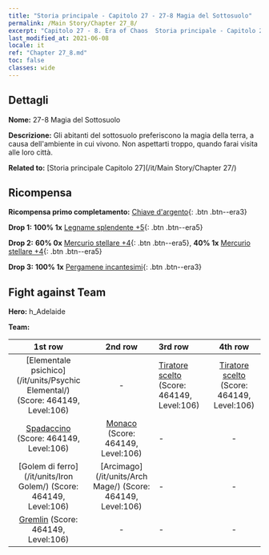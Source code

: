 ```yaml
---
title: "Storia principale - Capitolo 27 - 27-8 Magia del Sottosuolo"
permalink: /Main Story/Chapter 27_8/
excerpt: "Capitolo 27 - 8. Era of Chaos  Storia principale - Capitolo 27_8. 27-8 Magia del Sottosuolo"
last_modified_at: 2021-06-08
locale: it
ref: "Chapter 27_8.md"
toc: false
classes: wide
---
```


## Dettagli

 **Nome:** 27-8 Magia del Sottosuolo

 **Descrizione:** Gli abitanti del sottosuolo preferiscono la magia della terra, a causa dell'ambiente in cui vivono. Non aspettarti troppo, quando farai visita alle loro città.

 **Related to:** [Storia principale Capitolo 27](/it/Main Story/Chapter 27/)

## Ricompensa

 **Ricompensa primo completamento:** [Chiave d'argento](/ItemsIT/con_693/){: .btn .btn--era3}

 **Drop 1:** **100% 1x** [Legname splendente +5](/ItemsIT/mat_97/){: .btn .btn--era5}

 **Drop 2:** **60% 0x** [Mercurio stellare +4](/ItemsIT/mat_91/){: .btn .btn--era5}, **40% 1x** [Mercurio stellare +4](/ItemsIT/mat_91/){: .btn .btn--era5}

 **Drop 3:** **100% 1x** [Pergamene incantesimi](/ItemsIT/con_694/){: .btn .btn--era3}


## Fight against Team
 **Hero:** h_Adelaide

 **Team:**


  | 1st row | 2nd row | 3rd row | 4th row |
  |:----:|:----:|:----|:----:|
  | [Elementale psichico](/it/units/Psychic Elemental/) (Score: 464149, Level:106)  | - | [Tiratore scelto](/it/units/Marksman/) (Score: 464149, Level:106)  | [Tiratore scelto](/it/units/Marksman/) (Score: 464149, Level:106)  |
  | [Spadaccino](/it/units/Swordsman/) (Score: 464149, Level:106)  | [Monaco](/it/units/Monk/) (Score: 464149, Level:106)  | - | - |
  | [Golem di ferro](/it/units/Iron Golem/) (Score: 464149, Level:106)  | [Arcimago](/it/units/Arch Mage/) (Score: 464149, Level:106)  | - | - |
  | [Gremlin](/it/units/Gremlin/) (Score: 464149, Level:106)  | - | - | - |


